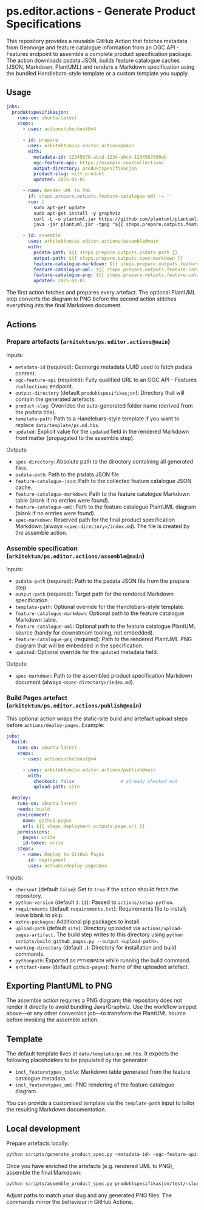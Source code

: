 ﻿# ps.editor.actions - Generate Product Specifications

This repository provides a reusable GitHub Action that fetches metadata from Geonorge and feature catalogue information from an OGC API - Features endpoint to assemble a complete product specification package. The action downloads psdata JSON, builds feature catalogue caches (JSON, Markdown, PlantUML) and renders a Markdown specification using the bundled Handlebars-style template or a custom template you supply.

## Usage

```yaml
jobs:
  produktspesifikasjon:
    runs-on: ubuntu-latest
    steps:
      - uses: actions/checkout@v4

      - id: prepare
        uses: arkitektum/ps.editor.actions@main
        with:
          metadata-id: 12345678-abcd-1234-abcd-1234567890ab
          ogc-feature-api: https://example.com/collections
          output-directory: produktspesifikasjon
          product-slug: mitt-produkt
          updated: 2025-01-01

      - name: Render UML to PNG
        if: steps.prepare.outputs.feature-catalogue-uml != ''
        run: |
          sudo apt-get update
          sudo apt-get install -y graphviz
          curl -L -o plantuml.jar https://github.com/plantuml/plantuml/releases/latest/download/plantuml.jar
          java -jar plantuml.jar -tpng "${{ steps.prepare.outputs.feature-catalogue-uml }}"

      - id: assemble
        uses: arkitektum/ps.editor.actions/assemble@main
        with:
          psdata-path: ${{ steps.prepare.outputs.psdata-path }}
          output-path: ${{ steps.prepare.outputs.spec-markdown }}
          feature-catalogue-markdown: ${{ steps.prepare.outputs.feature-catalogue-markdown }}
          feature-catalogue-uml: ${{ steps.prepare.outputs.feature-catalogue-uml }}
          feature-catalogue-png: ${{ steps.prepare.outputs.feature-catalogue-uml }}.png
          updated: 2025-01-01
```

The first action fetches and prepares every artefact. The optional PlantUML step converts the diagram to PNG before the second action stitches everything into the final Markdown document.

## Actions

### Prepare artefacts (`arkitektum/ps.editor.actions@main`)

Inputs:

- `metadata-id` (required): Geonorge metadata UUID used to fetch psdata content.
- `ogc-feature-api` (required): Fully qualified URL to an OGC API - Features `/collections` endpoint.
- `output-directory` (default `produktspesifikasjon`): Directory that will contain the generated artefacts.
- `product-slug`: Overrides the auto-generated folder name (derived from the psdata title).
- `template-path`: Path to a Handlebars-style template if you want to replace `data/template/ps.md.hbs`.
- `updated`: Explicit value for the `updated` field in the rendered Markdown front matter (propagated to the assemble step).

Outputs:

- `spec-directory`: Absolute path to the directory containing all generated files.
- `psdata-path`: Path to the psdata JSON file.
- `feature-catalogue-json`: Path to the collected feature catalogue JSON cache.
- `feature-catalogue-markdown`: Path to the feature catalogue Markdown table (blank if no entries were found).
- `feature-catalogue-uml`: Path to the feature catalogue PlantUML diagram (blank if no entries were found).
- `spec-markdown`: Reserved path for the final product specification Markdown (always `<spec-directory>/index.md`). The file is created by the assemble action.

### Assemble specification (`arkitektum/ps.editor.actions/assemble@main`)

Inputs:

- `psdata-path` (required): Path to the psdata JSON file from the prepare step.
- `output-path` (required): Target path for the rendered Markdown specification.
- `template-path`: Optional override for the Handlebars-style template.
- `feature-catalogue-markdown`: Optional path to the feature catalogue Markdown table.
- `feature-catalogue-uml`: Optional path to the feature catalogue PlantUML source (handy for downstream tooling, not embedded).
- `feature-catalogue-png` (required): Path to the rendered PlantUML PNG diagram that will be embedded in the specification.
- `updated`: Optional override for the `updated` metadata field.

Outputs:

- `spec-markdown`: Path to the assembled product specification Markdown document (always `<spec-directory>/index.md`).

### Build Pages artefact (`arkitektum/ps.editor.actions/publish@main`)

This optional action wraps the static-site build and artefact upload steps before `actions/deploy-pages`. Example:

```yaml
jobs:
  build:
    runs-on: ubuntu-latest
    steps:
      - uses: actions/checkout@v4

      - uses: arkitektum/ps.editor.actions/publish@main
        with:
          checkout: false                 # already checked out
          upload-path: site

  deploy:
    runs-on: ubuntu-latest
    needs: build
    environment:
      name: github-pages
      url: ${{ steps.deployment.outputs.page_url }}
    permissions:
      pages: write
      id-token: write
    steps:
      - name: Deploy to GitHub Pages
        id: deployment
        uses: actions/deploy-pages@v4
```

Inputs:

- `checkout` (default `false`): Set to `true` if the action should fetch the repository.
- `python-version` (default `3.11`): Passed to `actions/setup-python`.
- `requirements` (default `requirements.txt`): Requirements file to install; leave blank to skip.
- `extra-packages`: Additional pip packages to install.
- `upload-path` (default `site`): Directory uploaded via `actions/upload-pages-artifact`. The build step writes to this directory using `python scripts/build_github_pages.py --output <upload-path>`.
- `working-directory` (default `.`): Directory for installation and build commands.
- `pythonpath`: Exported as `PYTHONPATH` while running the build command.
- `artifact-name` (default `github-pages`): Name of the uploaded artefact.

## Exporting PlantUML to PNG

The assemble action requires a PNG diagram; this repository does not render it directly to avoid bundling Java/Graphviz. Use the workflow snippet above—or any other conversion job—to transform the PlantUML source before invoking the assemble action.

## Template

The default template lives at `data/template/ps.md.hbs`. It expects the following placeholders to be populated by the generator:

- `incl_featuretypes_table`: Markdown table generated from the feature catalogue metadata.
- `incl_featuretypes_uml`: PNG rendering of the feature catalogue diagram.

You can provide a customised template via the `template-path` input to tailor the resulting Markdown documentation.

## Local development

Prepare artefacts locally:

```bash
python scripts/generate_product_spec.py <metadata-id> <ogc-feature-api> --output-dir produktspesifikasjon/test --skip-spec-markdown
```

Once you have enriched the artefacts (e.g. rendered UML to PNG), assemble the final Markdown:

```bash
python scripts/assemble_product_spec.py produktspesifikasjon/test/<slug>/psdata_<slug>.json --output produktspesifikasjon/test/<slug>/index.md --feature-catalogue-markdown produktspesifikasjon/test/<slug>/<slug>_feature_catalogue.md --feature-catalogue-uml produktspesifikasjon/test/<slug>/<slug>_feature_catalogue.puml --feature-catalogue-png produktspesifikasjon/test/<slug>/<slug>_feature_catalogue.puml.png
```

Adjust paths to match your slug and any generated PNG files. The commands mirror the behaviour in GitHub Actions.
